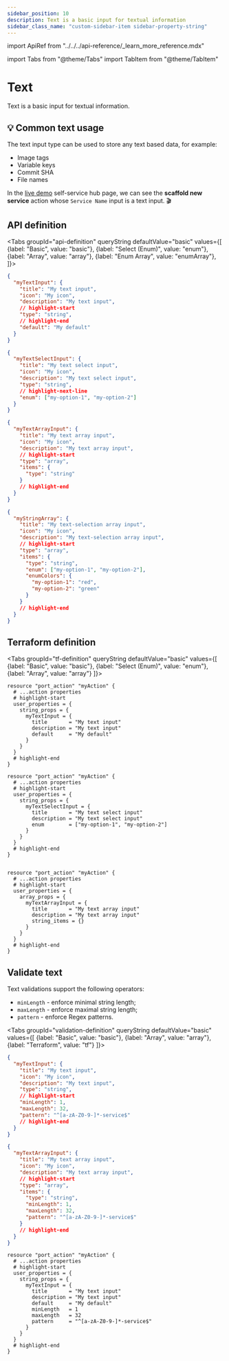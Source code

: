 ```yaml
---
sidebar_position: 10
description: Text is a basic input for textual information
sidebar_class_name: "custom-sidebar-item sidebar-property-string"
---
```


import ApiRef from "../../../api-reference/\_learn_more_reference.mdx"

import Tabs from "@theme/Tabs"
import TabItem from "@theme/TabItem"

# Text

Text is a basic input for textual information.

## 💡 Common text usage

The text input type can be used to store any text based data, for example:

- Image tags
- Variable keys
- Commit SHA
- File names

In the [live demo](https://demo.useglint.io/self-serve) self-service hub page, we can see the **scaffold new service** action whose `Service Name` input is a text input. 🎬

## API definition

<Tabs groupId="api-definition" queryString defaultValue="basic" values={[
{label: "Basic", value: "basic"},
{label: "Select (Enum)", value: "enum"},
{label: "Array", value: "array"},
{label: "Enum Array", value: "enumArray"},
]}>

<TabItem value="basic">

```json showLineNumbers
{
  "myTextInput": {
    "title": "My text input",
    "icon": "My icon",
    "description": "My text input",
    // highlight-start
    "type": "string",
    // highlight-end
    "default": "My default"
  }
}
```

</TabItem>
<TabItem value="enum">

```json showLineNumbers
{
  "myTextSelectInput": {
    "title": "My text select input",
    "icon": "My icon",
    "description": "My text select input",
    "type": "string",
    // highlight-next-line
    "enum": ["my-option-1", "my-option-2"]
  }
}
```

</TabItem>
<TabItem value="array">

```json showLineNumbers
{
  "myTextArrayInput": {
    "title": "My text array input",
    "icon": "My icon",
    "description": "My text array input",
    // highlight-start
    "type": "array",
    "items": {
      "type": "string"
    }
    // highlight-end
  }
}
```

</TabItem>
<TabItem value="enumArray">

```json showLineNumbers
{
  "myStringArray": {
    "title": "My text-selection array input",
    "icon": "My icon",
    "description": "My text-selection array input",
    // highlight-start
    "type": "array",
    "items": {
      "type": "string",
      "enum": ["my-option-1", "my-option-2"],
      "enumColors": {
        "my-option-1": "red",
        "my-option-2": "green"
      }
    }
    // highlight-end
  }
}
```

</TabItem>
</Tabs>

<ApiRef />

## Terraform definition

<Tabs groupId="tf-definition" queryString defaultValue="basic" values={[
{label: "Basic", value: "basic"},
{label: "Select (Enum)", value: "enum"},
{label: "Array", value: "array"}
]}>

<TabItem value="basic">

```hcl showLineNumbers
resource "port_action" "myAction" {
  # ...action properties
  # highlight-start
  user_properties = {
    string_props = {
      myTextInput = {
        title       = "My text input"
        description = "My text input"
        default     = "My default"
      }
    }
  }
  # highlight-end
}
```

</TabItem>

<TabItem value="enum">

```hcl showLineNumbers
resource "port_action" "myAction" {
  # ...action properties
  # highlight-start
  user_properties = {
    string_props = {
      myTextSelectInput = {
        title       = "My text select input"
        description = "My text select input"
        enum        = ["my-option-1", "my-option-2"]
      }
    }
  }
  # highlight-end
}

```

</TabItem>

<TabItem value="array">

```hcl showLineNumbers

resource "port_action" "myAction" {
  # ...action properties
  # highlight-start
  user_properties = {
    array_props = {
      myTextArrayInput = {
        title       = "My text array input"
        description = "My text array input"
        string_items = {}
      }
    }
  }
  # highlight-end
}
```

</TabItem>

</Tabs>

## Validate text

Text validations support the following operators:

- `minLength` - enforce minimal string length;
- `maxLength` - enforce maximal string length;
- `pattern` - enforce Regex patterns.

<Tabs groupId="validation-definition" queryString defaultValue="basic" values={[
{label: "Basic", value: "basic"},
{label: "Array", value: "array"},
{label: "Terraform", value: "tf"}
]}>

<TabItem value="basic">

```json showLineNumbers
{
  "myTextInput": {
    "title": "My text input",
    "icon": "My icon",
    "description": "My text input",
    "type": "string",
    // highlight-start
    "minLength": 1,
    "maxLength": 32,
    "pattern": "^[a-zA-Z0-9-]*-service$"
    // highlight-end
  }
}
```

</TabItem>

<TabItem value="array">

```json showLineNumbers
{
  "myTextArrayInput": {
    "title": "My text array input",
    "icon": "My icon",
    "description": "My text array input",
    // highlight-start
    "type": "array",
    "items": {
      "type": "string",
      "minLength": 1,
      "maxLength": 32,
      "pattern": "^[a-zA-Z0-9-]*-service$"
    }
    // highlight-end
  }
}
```

</TabItem>

<TabItem value="tf">

```hcl showLineNumbers
resource "port_action" "myAction" {
  # ...action properties
  # highlight-start
  user_properties = {
    string_props = {
      myTextInput = {
        title       = "My text input"
        description = "My text input"
        default     = "My default"
        minLength   = 1
        maxLength   = 32
        pattern     = "^[a-zA-Z0-9-]*-service$"
      }
    }
  }
  # highlight-end
}
```

</TabItem>

</Tabs>
